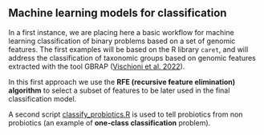 ## Machine learning models for classification

In a first instance, we are placing here a basic workflow for machine learning classification of binary problems 
based on a set of genomic features.
The first examples will be based on the R library `caret`, and will address the classification of taxonomic groups 
based on genomic features extracted with the tool GBRAP ([Vischioni et al. 2022](https://www.biorxiv.org/content/10.1101/2021.09.21.461110v2)).

In this first approach we use the **RFE (recursive feature elimination) algorithm** to select a subset of features 
to be later used in the final classification model.

A second script [classify_probiotics.R](workflow/classify_probiotics.R) is used to tell probiotics from non probiotics 
(an example of **one-class classification** problem).
